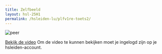 ```yaml
---
title: Zelfbeeld
layout: hsl-25H1
permalink: /hsleiden-lu/plfv1re-toets2/
---
```

![peer](https://www.veggipedia.nl/assets/Uploads/Products/1667de63a9/Conference-peer-fruit-veggipedia.jpg)

<a href="https://hogeschoolleiden-my.sharepoint.com/personal/s1152142_student_hsleiden_nl/_layouts/15/guestaccess.aspx?share=ETkc3DjX6LBLptHCun1BACYBYT6Th4CpR-295wuacYH3mw&nav=eyJyZWZlcnJhbEluZm8iOnsicmVmZXJyYWxBcHAiOiJPbmVEcml2ZUZvckJ1c2luZXNzIiwicmVmZXJyYWxBcHBQbGF0Zm9ybSI6IldlYiIsInJlZmVycmFsTW9kZSI6InZpZXciLCJyZWZlcnJhbFZpZXciOiJNeUZpbGVzTGlua0NvcHkifX0&e=nUZzn0" class="button">Bekijk de video</a>
Om de video te kunnen bekijken moet je ingelogd zijn op je hsleiden-account.